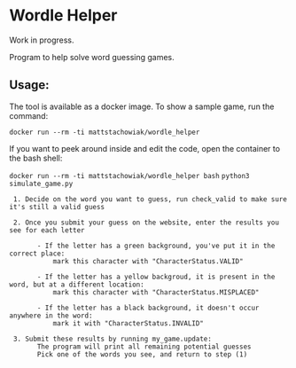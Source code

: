 # Wordle Helper

Work in progress.

Program to help solve word guessing games.

## Usage:

The tool is available as a docker image.
To show a sample game, run the command:

`docker run --rm -ti mattstachowiak/wordle_helper`

If you want to peek around inside and edit the code, open the container to the bash shell:

`docker run --rm -ti mattstachowiak/wordle_helper bash`
`python3 simulate_game.py`

```
 1. Decide on the word you want to guess, run check_valid to make sure it's still a valid guess

 2. Once you submit your guess on the website, enter the results you see for each letter

       - If the letter has a green background, you've put it in the correct place:
           mark this character with "CharacterStatus.VALID"

       - If the letter has a yellow backgroud, it is present in the word, but at a different location:
           mark this character with "CharacterStatus.MISPLACED"

       - If the letter has a black background, it doesn't occur anywhere in the word:
           mark it with "CharacterStatus.INVALID"

 3. Submit these results by running my_game.update:
       The program will print all remaining potential guesses
       Pick one of the words you see, and return to step (1)
```

